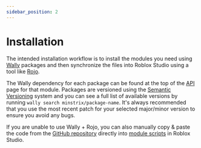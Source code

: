 ```yaml
---
sidebar_position: 2
---
```


# Installation

The intended installation workflow is to install the modules you need using [Wally](https://github.com/UpliftGames/wally) packages and then synchronize the files into Roblox Studio using a tool like [Rojo](https://github.com/rojo-rbx/rojo).

The Wally dependency for each package can be found at the top of the [API](/api) page for that module. Packages are versioned using the [Semantic Versioning](https://semver.org/) system and you can see a full list of available versions by running `wally search minstrix/package-name`. It's always recommended that you use the most recent patch for your selected major/minor version to ensure you avoid any bugs.

If you are unable to use Wally + Rojo, you can also manually copy & paste the code from the [GitHub repository](https://github.com/ClubiNew/RbxPackages) directly into [module scripts](https://developer.roblox.com/en-us/api-reference/class/ModuleScript) in Roblox Studio.
